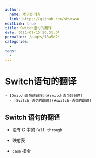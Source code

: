 ```yaml
---
author: 
  name: 木子识时务
  link: https://github.com/sbwcwso
editLink: true
title: Switch语句的翻译
date: 2021-09-15 10:51:37
permalink: /pages/18a5d2/
categories: 
  - 
tags: 
  - 
---
```


# Switch语句的翻译

```markmap
- [Switch语句的翻译](#switch语句的翻译)
  - [Switch 语句的翻译](#switch-语句的翻译)
```

## Switch 语句的翻译

* 没有 C 中的 `Fall through`

* 映射表

* `case` 指令
